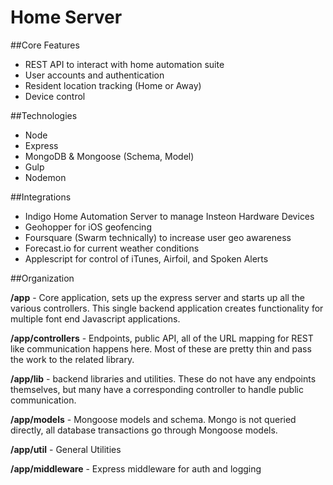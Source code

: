 Home Server
===========

##Core Features
* REST API to interact with home automation suite
* User accounts and authentication
* Resident location tracking (Home or Away)
* Device control

##Technologies
* Node
* Express
* MongoDB & Mongoose (Schema, Model)
* Gulp
* Nodemon 


##Integrations
* Indigo Home Automation Server to manage Insteon Hardware Devices
* Geohopper for iOS geofencing
* Foursquare (Swarm technically) to increase user geo awareness
* Forecast.io for current weather conditions
* Applescript for control of iTunes, Airfoil, and Spoken Alerts

##Organization

**/app** - Core application, sets up the express server and starts up all the various controllers.  This single backend application creates functionality for multiple font end Javascript applications.
 
**/app/controllers** - Endpoints, public API, all of the URL mapping for REST like communication happens here.  Most of these are pretty thin and pass the work to the related library.
  
**/app/lib** - backend libraries and utilities.  These do not have any endpoints themselves, but many have a corresponding controller to handle public communication.
  
**/app/models** - Mongoose models and schema. Mongo is not queried directly, all database transactions go through Mongoose models.
  
**/app/util** - General Utilities

**/app/middleware** - Express middleware for auth and logging


